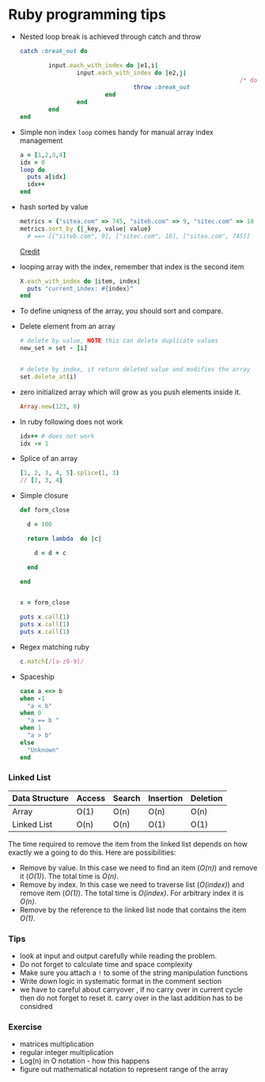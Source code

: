 # Ruby programming tips



- Nested loop break is achieved through catch and throw

  ```ruby
  catch :break_out do
  
          input.each_with_index do |e1,i|
                  input.each_with_index do |e2,j|
  																/* do some work */
                                  throw :break_out
                          end
                  end
          end
  end
  ```

- Simple non index `loop` comes handy for manual array index management

  ```ruby
  a = [1,2,3,4]
  idx = 0
  loop do 
    puts a[idx]
    idx++
  end	
  ```

- hash sorted by value 

  ```ruby
  metrics = {"sitea.com" => 745, "siteb.com" => 9, "sitec.com" => 10 }
  metrics.sort_by {|_key, value| value}
    # ==> [["siteb.com", 9], ["sitec.com", 10], ["sitea.com", 745]]
  ```

  [Credit](https://stackoverflow.com/a/2540473)

- looping array with the index, remember that index is the second item

  ```ruby
  X.each_with_index do |item, index|
    puts "current_index: #{index}"
  end
  ```

- To define uniqness of the array, you should sort and compare.

- Delete element from an array 

  ```ruby
  # delete by value, NOTE this can delete duplicate values
  new_set = set - [i]
  
  
  # delete by index, it return deleted value and modifies the array 
  set.delete_at(i)
  ```

- zero initialized array which will grow as you push elements inside it.

  ```ruby
  Array.new(123, 0) 
  ```

- In ruby following does not work 

  ```ruby
  idx++ # does not work
  idx -= 1 	
  ```

- Splice of an array 

  ```ruby
  [1, 2, 3, 4, 5].splice(1, 3)
  // [2, 3, 4]
  ```

- Simple closure 

  ```ruby
  def form_close
  
    d = 100
  
    return lambda  do |c|
  
      d = d + c
  
    end
  
  end
  
  
  x = form_close
  
  puts x.call(1)
  puts x.call(1)
  puts x.call(1)
  ```

- Regex matching ruby 

  ```ruby
  c.match(/[a-z0-9]/
  ```

- Spaceship 

  ```ruby
  case a <=> b
  when -1
    "a < b"
  when 0
    "a == b "
  when 1
    "a > b"
  else
    "Unknown"
  end  
  
  ```

  





### Linked List



| Data Structure | Access | Search | Insertion | Deletion |
| -------------- | ------ | ------ | --------- | -------- |
| Array          | O(1)   | O(n)   | O(n)      | O(n)     |
| Linked List    | O(n)   | O(n)   | O(1)      | O(1)     |



The time required to remove the item from the linked list depends on how exactly we a going to do this. Here are possibilities:

- Remove by value. In this case we need to find an item (*O(n)*) and remove it (*O(1)*). The total time is *O(n)*.
- Remove by index. In this case we need to traverse list (*O(index)*) and remove item (*O(1)*). The total time is *O(index)*. For arbitrary index it is *O(n)*.
- Remove by the reference to the linked list node that contains the item *O(1)*.





### Tips

- look at input and output carefully while reading the problem.
- Do not forget to calculate time and space complexity 
- Make sure you attach a `!` to some of the string manipulation functions
- Write down logic in systematic format in the comment  section  
-  we have to careful about carryover , if no carry over in current cycle then do not forget to reset it. carry over in the last addition has to be considred

### Exercise 

- matrices multiplication
- regular integer multiplication 
- Log(n) in O notation - how this happens
- figure out mathematical notation to represent range of the array 

